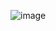 ![image](https://user-images.githubusercontent.com/110442250/210497758-257a916d-98b8-4d25-86b8-00a26320ce6e.png)

